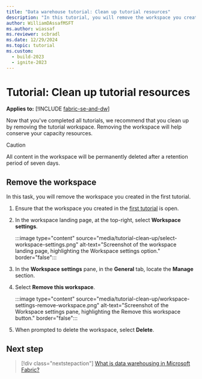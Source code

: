 ```yaml
---
title: "Data warehouse tutorial: Clean up tutorial resources"
description: "In this tutorial, you will remove the workspace you created in the first tutorial."
author: WilliamDAssafMSFT
ms.author: wiassaf
ms.reviewer: scbradl
ms.date: 12/29/2024
ms.topic: tutorial
ms.custom:
  - build-2023
  - ignite-2023
---
```


# Tutorial: Clean up tutorial resources

**Applies to:** [!INCLUDE [fabric-se-and-dw](includes/applies-to-version/fabric-se-and-dw.md)]

Now that you've completed all tutorials, we recommend that you clean up by removing the tutorial workspace. Removing the workspace will help conserve your capacity resources.

> [!CAUTION]
> All content in the workspace will be permanently deleted after a retention period of seven days.

## Remove the workspace

In this task, you will remove the workspace you created in the first tutorial.

1. Ensure that the workspace you created in the [first tutorial](tutorial-create-workspace.md) is open.

1. In the workspace landing page, at the top-right, select **Workspace settings**.

   :::image type="content" source="media/tutorial-clean-up/select-workspace-settings.png" alt-text="Screenshot of the workspace landing page, highlighting the Workspace settings option."  border="false":::

1. In the **Workspace settings** pane, in the **General** tab, locate the **Manage** section.

1. Select **Remove this workspace**.

   :::image type="content" source="media/tutorial-clean-up/workspace-settings-remove-workspace.png" alt-text="Screenshot of the Workspace settings pane, highlighting the Remove this workspace button." border="false":::

1. When prompted to delete the workspace, select **Delete**.

## Next step

> [!div class="nextstepaction"]
> [What is data warehousing in Microsoft Fabric?](data-warehousing.md)
